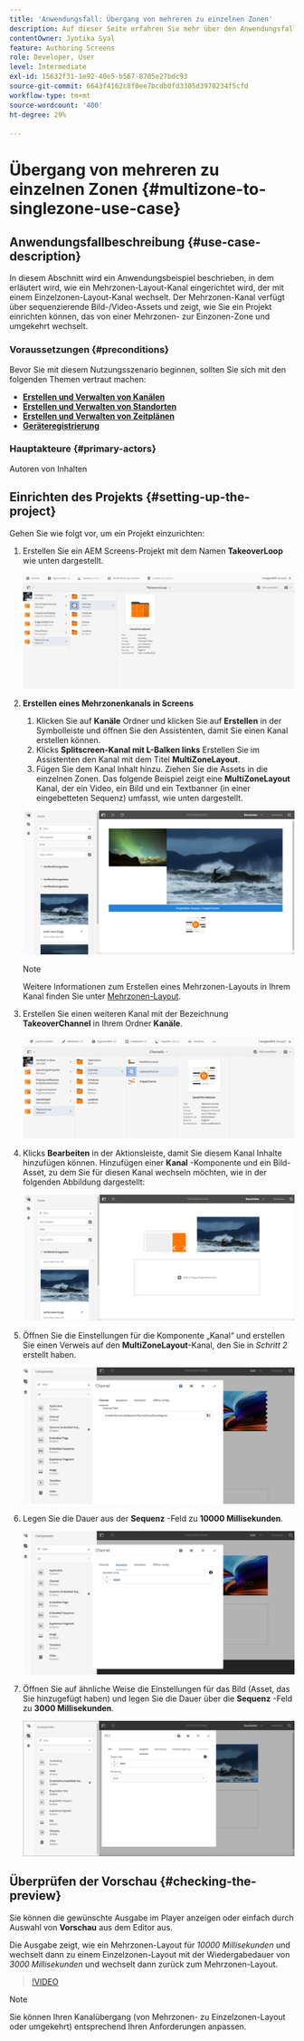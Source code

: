 ```yaml
---
title: 'Anwendungsfall: Übergang von mehreren zu einzelnen Zonen'
description: Auf dieser Seite erfahren Sie mehr über den Anwendungsfall Übergang von mehreren zu einzelnen Zonen.
contentOwner: Jyotika Syal
feature: Authoring Screens
role: Developer, User
level: Intermediate
exl-id: 15632f31-1e92-40e5-b567-8705e27bdc93
source-git-commit: 6643f4162c8f0ee7bcdb0fd3305d3978234f5cfd
workflow-type: tm+mt
source-wordcount: '400'
ht-degree: 29%

---
```


# Übergang von mehreren zu einzelnen Zonen {#multizone-to-singlezone-use-case}

## Anwendungsfallbeschreibung {#use-case-description}

In diesem Abschnitt wird ein Anwendungsbeispiel beschrieben, in dem erläutert wird, wie ein Mehrzonen-Layout-Kanal eingerichtet wird, der mit einem Einzelzonen-Layout-Kanal wechselt. Der Mehrzonen-Kanal verfügt über sequenzierende Bild-/Video-Assets und zeigt, wie Sie ein Projekt einrichten können, das von einer Mehrzonen- zur Einzonen-Zone und umgekehrt wechselt.

### Voraussetzungen {#preconditions}

Bevor Sie mit diesem Nutzungsszenario beginnen, sollten Sie sich mit den folgenden Themen vertraut machen:

* **[Erstellen und Verwalten von Kanälen](managing-channels.md)**
* **[Erstellen und Verwalten von Standorten](managing-locations.md)**
* **[Erstellen und Verwalten von Zeitplänen](managing-schedules.md)**
* **[Geräteregistrierung](device-registration.md)**

### Hauptakteure {#primary-actors}

Autoren von Inhalten

## Einrichten des Projekts {#setting-up-the-project}

Gehen Sie wie folgt vor, um ein Projekt einzurichten:

1. Erstellen Sie ein AEM Screens-Projekt mit dem Namen **TakeoverLoop** wie unten dargestellt.

   ![Asset](assets/mz-to-sz1.png)


1. **Erstellen eines Mehrzonenkanals in Screens**

   1. Klicken Sie auf **Kanäle** Ordner und klicken Sie auf **Erstellen** in der Symbolleiste und öffnen Sie den Assistenten, damit Sie einen Kanal erstellen können.
   1. Klicks **Splitscreen-Kanal mit L-Balken links** Erstellen Sie im Assistenten den Kanal mit dem Titel **MultiZoneLayout**.
   1. Fügen Sie dem Kanal Inhalt hinzu. Ziehen Sie die Assets in die einzelnen Zonen. Das folgende Beispiel zeigt eine **MultiZoneLayout** Kanal, der ein Video, ein Bild und ein Textbanner (in einer eingebetteten Sequenz) umfasst, wie unten dargestellt.

   ![Asset](assets/mz-to-sz2.png)

   >[!NOTE]
   >
   >Weitere Informationen zum Erstellen eines Mehrzonen-Layouts in Ihrem Kanal finden Sie unter [Mehrzonen-Layout](multi-zone-layout-aem-screens.md).


1. Erstellen Sie einen weiteren Kanal mit der Bezeichnung **TakeoverChannel** in Ihrem Ordner **Kanäle**.

   ![Asset](assets/mz-to-sz3.png)

1. Klicks **Bearbeiten** in der Aktionsleiste, damit Sie diesem Kanal Inhalte hinzufügen können. Hinzufügen einer **Kanal** -Komponente und ein Bild-Asset, zu dem Sie für diesen Kanal wechseln möchten, wie in der folgenden Abbildung dargestellt:

   ![Asset](assets/mz-to-sz4.png)

1. Öffnen Sie die Einstellungen für die Komponente „Kanal“ und erstellen Sie einen Verweis auf den **MultiZoneLayout**-Kanal, den Sie in *Schritt 2* erstellt haben.

   ![Asset](assets/mz-to-sz5.png)

1. Legen Sie die Dauer aus der **Sequenz** -Feld zu **10000 Millisekunden**.

   ![Asset](assets/mz-to-sz6.png)

1. Öffnen Sie auf ähnliche Weise die Einstellungen für das Bild (Asset, das Sie hinzugefügt haben) und legen Sie die Dauer über die **Sequenz** -Feld zu **3000 Millisekunden**.

   ![Asset](assets/mz-to-sz7.png)

## Überprüfen der Vorschau {#checking-the-preview}

Sie können die gewünschte Ausgabe im Player anzeigen oder einfach durch Auswahl von **Vorschau** aus dem Editor aus.

Die Ausgabe zeigt, wie ein Mehrzonen-Layout für *10000 Millisekunden* und wechselt dann zu einem Einzelzonen-Layout mit der Wiedergabedauer von *3000 Millisekunden* und wechselt dann zurück zum Mehrzonen-Layout.

>[!VIDEO](https://video.tv.adobe.com/v/30366)

>[!NOTE]
>
>Sie können Ihren Kanalübergang (von Mehrzonen- zu Einzelzonen-Layout oder umgekehrt) entsprechend Ihren Anforderungen anpassen.
